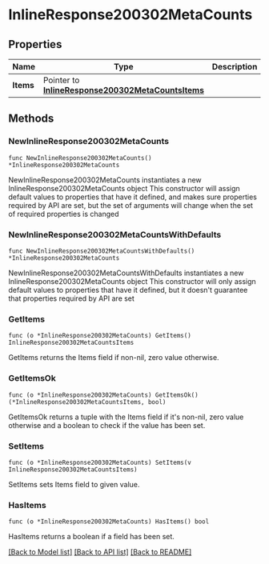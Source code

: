 # InlineResponse200302MetaCounts

## Properties

Name | Type | Description | Notes
------------ | ------------- | ------------- | -------------
**Items** | Pointer to [**InlineResponse200302MetaCountsItems**](InlineResponse200302MetaCountsItems.md) |  | [optional] 

## Methods

### NewInlineResponse200302MetaCounts

`func NewInlineResponse200302MetaCounts() *InlineResponse200302MetaCounts`

NewInlineResponse200302MetaCounts instantiates a new InlineResponse200302MetaCounts object
This constructor will assign default values to properties that have it defined,
and makes sure properties required by API are set, but the set of arguments
will change when the set of required properties is changed

### NewInlineResponse200302MetaCountsWithDefaults

`func NewInlineResponse200302MetaCountsWithDefaults() *InlineResponse200302MetaCounts`

NewInlineResponse200302MetaCountsWithDefaults instantiates a new InlineResponse200302MetaCounts object
This constructor will only assign default values to properties that have it defined,
but it doesn't guarantee that properties required by API are set

### GetItems

`func (o *InlineResponse200302MetaCounts) GetItems() InlineResponse200302MetaCountsItems`

GetItems returns the Items field if non-nil, zero value otherwise.

### GetItemsOk

`func (o *InlineResponse200302MetaCounts) GetItemsOk() (*InlineResponse200302MetaCountsItems, bool)`

GetItemsOk returns a tuple with the Items field if it's non-nil, zero value otherwise
and a boolean to check if the value has been set.

### SetItems

`func (o *InlineResponse200302MetaCounts) SetItems(v InlineResponse200302MetaCountsItems)`

SetItems sets Items field to given value.

### HasItems

`func (o *InlineResponse200302MetaCounts) HasItems() bool`

HasItems returns a boolean if a field has been set.


[[Back to Model list]](../README.md#documentation-for-models) [[Back to API list]](../README.md#documentation-for-api-endpoints) [[Back to README]](../README.md)


